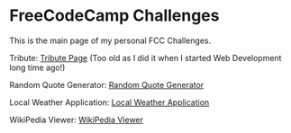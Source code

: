 # FreeCodeCamp Challenges

This is the main page of my personal FCC Challenges.

Tribute:  [Tribute Page](https://www.kkasbarian.com/fcc-challenges/fcc-tribute/) (Too old as I did it when I started Web Development long time ago!)

Random Quote Generator: [Random Quote Generator](https://www.kkasbarian.com/fcc-challenges/fcc-random-quote/)

Local Weather Application: [Local Weather Application](https://www.kkasbarian.com/fcc-challenges/fcc-local-weather/)

WikiPedia Viewer: [WikiPedia Viewer](https://www.kkasbarian.com/fcc-challenges/fcc-wikipedia-viewer/)
